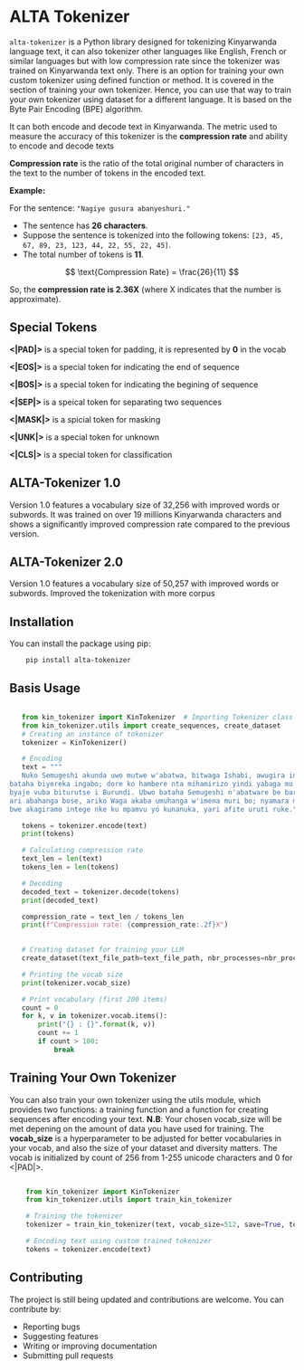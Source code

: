 # ALTA Tokenizer

`alta-tokenizer` is a Python library designed for tokenizing Kinyarwanda language text, it can also tokenizer other languages like English, French or similar languages but with low compression rate since the tokenizer was trained on Kinyarwanda text only.
There is an option for training your own custom tokenizer using defined function or method. It is covered in the section of training your own tokenizer.
Hence, you can use that way to train your own tokenizer using dataset for a different language. It is based on the Byte Pair Encoding (BPE) algorithm.

It can both encode and decode text in Kinyarwanda. The metric used to measure the accuracy of this tokenizer is the **compression rate** and ability to encode and decode texts

**Compression rate** is the ratio of the total original number of characters in the text to the number of tokens in the encoded text.

**Example:**

For the sentence: `"Nagiye gusura abanyeshuri."`

- The sentence has **26 characters**.
- Suppose the sentence is tokenized into the following tokens: `[23, 45, 67, 89, 23, 123, 44, 22, 55, 22, 45]`.
- The total number of tokens is **11**.

$$ \text{Compression Rate} = \frac{26}{11} $$

So, the **compression rate is 2.36X** (where X indicates that the number is approximate).

## Special Tokens

**<|PAD|>** is a special token for padding, it is represented by **0** in the vocab

**<|EOS|>** is a special token for indicating the end of sequence

**<|BOS|>** is a special token for indicating the begining of sequence

**<|SEP|>** is a speical token for separating two sequences

**<|MASK|>** is a spicial token for masking

**<|UNK|>** is a special token for unknown

**<|CLS|>** is a special token for classification

## ALTA-Tokenizer 1.0

Version 1.0 features a vocabulary size of 32,256 with improved words or subwords. It was trained on over 19 millions Kinyarwanda characters and shows a significantly improved compression rate compared to the previous version.

## ALTA-Tokenizer 2.0

Version 1.0 features a vocabulary size of 50,257 with improved words or subwords. Improved the tokenization with more corpus
## Installation

You can install the package using pip:

```bash
    pip install alta-tokenizer

```

## Basis Usage

 ```python

    from kin_tokenizer import KinTokenizer  # Importing Tokenizer class
    from kin_tokenizer.utils import create_sequences, create_dataset
    # Creating an instance of tokenizer
    tokenizer = KinTokenizer()

    # Encoding
    text = """
    Nuko Semugeshi akunda uwo mutwe w'abatwa, bitwaga Ishabi, awugira intore ze. Bukeye
bataha biyereka ingabo; dore ko hambere nta mihamirizo yindi yabaga mu Rwanda; guhamiriza
byaje vuba biturutse i Burundi. Ubwo bataha Semugeshi n'abatware be barabitegereza basanga
ari abahanga bose, ariko Waga akaba umuhanga w'imena muri bo; nyamara muri ubwo buhanga
bwe akagiramo intege nke ku mpamvu yo kunanuka, yari afite uruti ruke."""

    tokens = tokenizer.encode(text)
    print(tokens)

    # Calculating compression rate
    text_len = len(text)
    tokens_len = len(tokens)

    # Decoding
    decoded_text = tokenizer.decode(tokens)
    print(decoded_text)

    compression_rate = text_len / tokens_len
    print(f"Compression rate: {compression_rate:.2f}X")

        
    # Creating dataset for training your LLM
    create_dataset(text_file_path=text_file_path, nbr_processes=nbr_processes, sequence_length=sequence_length, destination_dir=destination_dir, step_size=step_size)

    # Printing the vocab size
    print(tokenizer.vocab_size)

    # Print vocabulary (first 200 items)
    count = 0
    for k, v in tokenizer.vocab.items():
        print("{} : {}".format(k, v))
        count += 1
        if count > 100:
            break
```

## Training Your Own Tokenizer

You can also train your own tokenizer using the utils module, which provides two functions: a training function and a function for creating sequences after encoding your text.
**N.B**: Your chosen vocab_size will be met depening on the amount of data you have used for training. The **vocab_size** is a hyperparameter to be adjusted for better vocabularies in your vocab, and also the size of your dataset and diversity matters. The vocab is initialized by count of 256 from 1-255 unicode characters and 0 for <|PAD|>.

```python

    from kin_tokenizer import KinTokenizer
    from kin_tokenizer.utils import train_kin_tokenizer

    # Training the tokenizer
    tokenizer = train_kin_tokenizer(text, vocab_size=512, save=True, tokenizer_path=DATA_ROOT, retrain=False)

    # Encoding text using custom trained tokenizer
    tokens = tokenizer.encode(text)

```

## Contributing

The project is still being updated and contributions are welcome. You can contribute by:

- Reporting bugs
- Suggesting features
- Writing or improving documentation
- Submitting pull requests
  